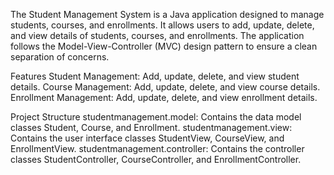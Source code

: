 The Student Management System is a Java application designed to manage students, courses, and enrollments. It allows users to add, update, delete, and view details of students, courses, and enrollments. The application follows the Model-View-Controller (MVC) design pattern to ensure a clean separation of concerns.

Features
Student Management: Add, update, delete, and view student details.
Course Management: Add, update, delete, and view course details.
Enrollment Management: Add, update, delete, and view enrollment details.

Project Structure
studentmanagement.model: Contains the data model classes Student, Course, and Enrollment.
studentmanagement.view: Contains the user interface classes StudentView, CourseView, and EnrollmentView.
studentmanagement.controller: Contains the controller classes StudentController, CourseController, and EnrollmentController.

